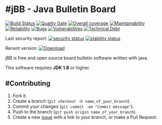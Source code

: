#jBB - Java Bulletin Board
=================================
[![Build Status](http://vps289371.ovh.net:8000/buildStatus/icon?job=jBB-build-feature_posting-poc_0.13.0_20181227)](http://vps289371.ovh.net:8000/job/jBB-build-feature_posting-poc_0.13.0_20181227/)
[![Quality Gate](https://sonarcloud.io/api/project_badges/measure?project=org.jbb:jbb-parent:0.13.0-posting-poc-SNAPSHOT&metric=alert_status&blinking=true)](https://sonarcloud.io/dashboard?id=org.jbb%3Ajbb-parent%3A0.13.0-posting-poc-SNAPSHOT)
[![Overall coverage](https://sonarcloud.io/api/project_badges/measure?project=org.jbb:jbb-parent:0.13.0-posting-poc-SNAPSHOT&metric=coverage&blinking=true)](https://sonarcloud.io/dashboard?id=org.jbb%3Ajbb-parent%3A0.13.0-posting-poc-SNAPSHOT)
[![Maintainability](https://sonarcloud.io/api/project_badges/measure?project=org.jbb:jbb-parent:0.13.0-posting-poc-SNAPSHOT&metric=sqale_rating&blinking=true)](https://sonarcloud.io/dashboard?id=org.jbb%3Ajbb-parent%3A0.13.0-posting-poc-SNAPSHOT)
[![Reliability](https://sonarcloud.io/api/project_badges/measure?project=org.jbb:jbb-parent:0.13.0-posting-poc-SNAPSHOT&metric=reliability_rating&blinking=true)](https://sonarcloud.io/dashboard?id=org.jbb%3Ajbb-parent%3A0.13.0-posting-poc-SNAPSHOT)
[![Bugs](https://sonarcloud.io/api/project_badges/measure?project=org.jbb:jbb-parent:0.13.0-posting-poc-SNAPSHOT&metric=bugs&blinking=true)](https://sonarcloud.io/dashboard?id=org.jbb%3Ajbb-parent%3A0.13.0-posting-poc-SNAPSHOT)
[![Vulnerabilities](https://sonarcloud.io/api/project_badges/measure?project=org.jbb:jbb-parent:0.13.0-posting-poc-SNAPSHOT&metric=vulnerabilities&blinking=true)](https://sonarcloud.io/dashboard?id=org.jbb%3Ajbb-parent%3A0.13.0-posting-poc-SNAPSHOT)
[![Technical Debt](https://sonarcloud.io/api/project_badges/measure?project=org.jbb:jbb-parent:0.13.0-posting-poc-SNAPSHOT&metric=sqale_index&blinking=true)](https://sonarcloud.io/dashboard?id=org.jbb%3Ajbb-parent%3A0.13.0-posting-poc-SNAPSHOT)

Last security report: 
[![security status](https://www.meterian.com/badge/gh/jbb-project/jbb/security)](https://www.meterian.com/report/gh/jbb-project/jbb)
[![stability status](https://www.meterian.com/badge/gh/jbb-project/jbb/stability)](https://www.meterian.com/report/gh/jbb-project/jbb)

Recent version: [ ![Download](https://api.bintray.com/packages/project-jbb/jbb-releases/jBB/images/download.svg) ](https://bintray.com/project-jbb/jbb-releases/jBB/_latestVersion)

jBB is free and open source board bulletin software written with java.


This software requires **JDK 1.8** or higher.

#Contributing
------------

1. Fork it.
2. Create a branch (`git checkout -b name_of_your_branch`).
3. Commit your changes (`git commit -am "Commit message"`).
4. Push to the branch (`git push origin name_of_your_branch`).
5. Create a new [issue](https://github.com/jbb-project/jbb/issues/new) with a link to your branch, or make a Pull Request.
